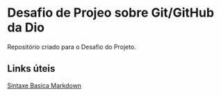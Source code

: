 # Desafio de Projeo sobre Git/GitHub da Dio
Repositório criado para o Desafio do Projeto.

## Links úteis
[Sintaxe Basica Markdown](https://www.markdownguide.org/basic-syntax/)
